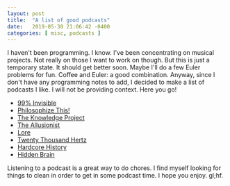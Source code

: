 ```yaml
---
layout: post
title:  "A list of good podcasts"
date:   2019-05-30 21:06:42 -0400
categories: [ misc, podcasts ]
---
```


I haven't been programming. I know. I've been concentrating on musical projects.
Not really on those I want to work on though. But this is just a temporary
state. It should get better soon. Maybe I'll do a few Euler problems for fun.
Coffee and Euler: a good combination. Anyway, since I don't have any programming
notes to add, I decided to make a list of podcasts I like. I will not be
providing context. Here you go!

- [99% Invisible][podcast-99%]
- [Philosophize This!][podcast-philo]
- [The Knowledge Project][podcast-fs]
- [The Allusionist][podcast-allusionist]
- [Lore][podcast-lore]
- [Twenty Thousand Hertz][podcast-hertz]
- [Hardcore History][podcast-hhh]
- [Hidden Brain][podcast-brain]

Listening to a podcast is a great way to do chores. I find myself looking for
things to clean in order to get in some podcast time. I hope you enjoy. gl;hf.

[podcast-99%]: https://99percentinvisible.org/
[podcast-philo]: http://philosophizethis.org/
[podcast-fs]: https://fs.blog/podcast
[podcast-allusionist]: https://www.theallusionist.org/
[podcast-lore]:https://www.lorepodcast.com/episodes
[podcast-hertz]: https://www.20k.org/
[podcast-hhh]: https://www.dancarlin.com/hardcore-history-series/
[podcast-brain]: https://www.npr.org/podcasts/510308/hidden-brain
